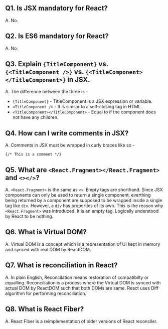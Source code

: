 ## Q1. Is JSX mandatory for React?
A. No.

## Q2. Is ES6 mandatory for React?
A. No.

## Q3. Explain `{TitleComponent}` vs. `{<TitleComponent />}` vs. `{<TitleComponent></TitleComponent>}` in JSX.
A. The difference between the three is -
* `{TitleComponent}` - TitleComponent is a JSX expression or variable.
* `<TitleComponent />` - It is similar to a self-closing tag in HTML.
* `<TitleComponent></TitleComponent>` - Equal to </TitleComponent> if the component does not have any children.

## Q4. How can I write comments in JSX?
A. Comments in JSX must be wrapped in curly braces like so -

`{/* This is a comment */}`

## Q5. What are `<React.Fragment></React.Fragment>` and `<></>`?
A. `<React.Fragment>` is the same as `<>`. Empty tags are shorthand. Since JSX components can only be used to return a single component, everthing being returned by a component are supposed to be wrapped inside a single tag like `div`. However, a `div` has properties of its own. This is the reason why `<React.Fragment>` was introduced. It is an empty tag. Logically understood by React to be nothing.

## Q6. What is Virtual DOM?
A. Virtual DOM is a concept which is a representation of UI kept in memory and synced with real DOM by ReactDOM.

## Q7. What is reconciliation in React?
A. In plain English, Reconcilation means restoration of compatibilty or equalling. Reconciliation is a process where the Virtual DOM is synced with actual DOM by ReactDOM such that both DOMs are same. React uses Diff algorithm for performing reconciliation.

## Q8. What is React Fiber?
A. React Fiber is a reimplementation of older versions of React reconciler.